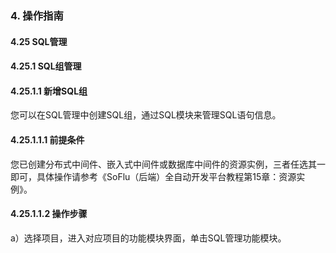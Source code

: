 ### 4. 操作指南

#### 4.25 SQL管理

#### 4.25.1 SQL组管理

#### 4.25.1.1 新增SQL组

您可以在SQL管理中创建SQL组，通过SQL模块来管理SQL语句信息。

#### 4.25.1.1.1 前提条件

您已创建分布式中间件、嵌入式中间件或数据库中间件的资源实例，三者任选其一即可，具体操作请参考《SoFlu（后端）全自动开发平台教程第15章：资源实例》。

#### 4.25.1.1.2 操作步骤

a）选择项目，进入对应项目的功能模块界面，单击SQL管理功能模块。
